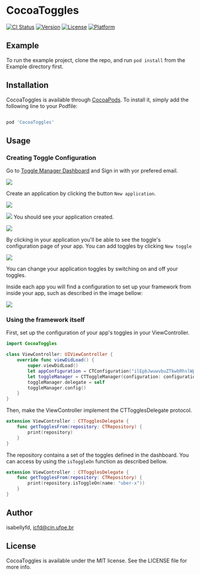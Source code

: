 # CocoaToggles

[![CI Status](https://img.shields.io/travis/isabellyfd/CocoaToggles.svg?style=flat)](https://travis-ci.org/isabellyfd/CocoaToggles)
[![Version](https://img.shields.io/cocoapods/v/CocoaToggles.svg?style=flat)](https://cocoapods.org/pods/CocoaToggles)
[![License](https://img.shields.io/cocoapods/l/CocoaToggles.svg?style=flat)](https://cocoapods.org/pods/CocoaToggles)
[![Platform](https://img.shields.io/cocoapods/p/CocoaToggles.svg?style=flat)](https://cocoapods.org/pods/CocoaToggles)

## Example

To run the example project, clone the repo, and run `pod install` from the Example directory first.

## Installation

CocoaToggles is available through [CocoaPods](https://cocoapods.org). To install 
it, simply add the following line to your Podfile:


```ruby

pod 'CocoaToggles'

```

## Usage

### Creating Toggle Configuration
Go to [Toggle Manager Dashboard](https://toggle-manager.herokuapp.com/) and Sign in with yor prefered email. 

![](sign-in.png)

Create an application by clicking the button `New application`.

![](app-creation.png)

![](app-created.png)
You should see your application created.


![](app-view.png)

By clicking in your application you'll be able to see the toggle's configuration page of your app. You can add toggles by clicking `New toggle`

![](toggle-form.png)

You can change your application toggles by switching on and off your toggles. 

Inside each app you will find a configuration to set up your framework from inside your app, such as described in the image bellow: 

![](app-configuration.png)

### Using the framework itself 

First, set up the configuration of your app's toggles in your ViewController.
```swift 
import CocoaToggles

class ViewController: UIViewController {
    override func viewDidLoad() {
        super.viewDidLoad()
        let appConfiguration = CTConfiguration("ilEpbJwuwvbuZTkwbRhslWpdoOr2","KCQNY2baVZ630AbKlTbq")
        let toggleManager = CTToggleManager(configuration: configuration)
        toggleManager.delegate = self
        toggleManager.config()
    }
}
```  

Then, make the ViewController implement the CTTogglesDelegate protocol.

```swift
extension ViewController : CTTogglesDelegate {
    func getTogglesFrom(repository: CTRepository) {
        print(repository)
    }
}
```
The repository contains a set of the toggles defined in the dashboard. You can access by using the `isToggleOn` function as described bellow.

```swift
extension ViewController : CTTogglesDelegate {
    func getTogglesFrom(repository: CTRepository) {
        print(repository.isToggleOn(name: "uber-x"))
    }
}
```


## Author

isabellyfd, icfd@cin.ufpe.br


## License

CocoaToggles is available under the MIT license. See the LICENSE file for more info.
